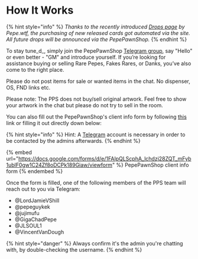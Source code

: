 # How It Works

{% hint style="info" %}
_Thanks to the recently introduced_ [_Drops page_](https://pepe.wtf/drops) _by Pepe.wtf, the purchasing of new released cards got automated via the site. All future drops will be announced via the PepePawnShop._
{% endhint %}

To stay tune_d_, simply join the PepePawnShop [Telegram group](https://t.me/PepePawnShop), say "Hello" or even better - "GM" and introduce yourself. If you’re looking for assistance buying or selling Rare Pepes, Fakes Rares, or Danks, you’ve also come to the right place.

Please do not post items for sale or wanted items in the chat. No dispenser, OS, FND links etc.

Please note: The PPS does not buy/sell original artwork. Feel free to show your artwork in the chat but please do not try to sell in the room.

You can also fill out the PepePawnShop's client info form by following [this](https://docs.google.com/forms/d/e/1FAIpQLScphA\_lchdzj28ZQT\_mFyb1ublF0gw1C24Zf8oDCPk189Giaw/viewform) link or filling it out directly down below:

{% hint style="info" %}
Hint: A [Telegram](https://telegram.org/) account is necessary in order to be contacted by the admins afterwards.
{% endhint %}

{% embed url="https://docs.google.com/forms/d/e/1FAIpQLScphA_lchdzj28ZQT_mFyb1ublF0gw1C24Zf8oDCPk189Giaw/viewform" %}
PepePawnShop client info form
{% endembed %}

Once the form is filled, one of the following members of the PPS team will reach out to you via Telegram:

* @LordJamieVShill
* @pepeguykek
* @jujimufu
* @GigaChadPepe
* @JLSOUL1
* @VincentVanDough&#x20;

{% hint style="danger" %}
Always confirm it's the admin you're chatting with, by double-checking the username.
{% endhint %}
